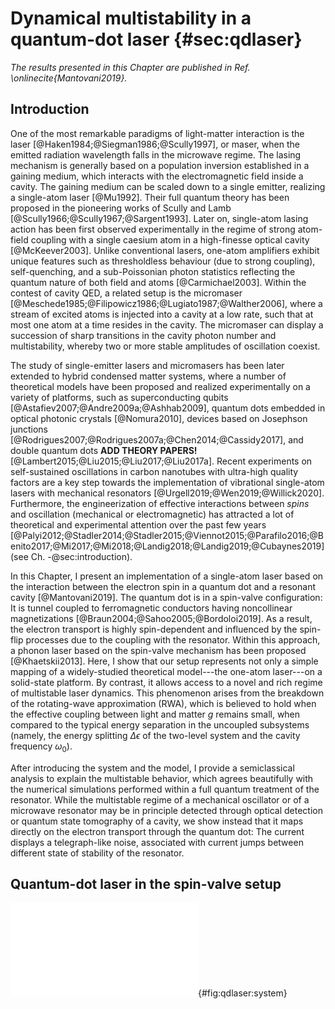 # Dynamical multistability in a quantum-dot laser {#sec:qdlaser}


*The results presented in this Chapter are published in Ref. \onlinecite{Mantovani2019}.*

## Introduction

One of the most remarkable paradigms of light-matter interaction is the laser [@Haken1984;@Siegman1986;@Scully1997], or maser, when the emitted radiation wavelength falls in the microwave regime. The lasing mechanism is generally based on a population inversion established in a gaining medium, which interacts with the electromagnetic field inside a cavity. The gaining medium can be scaled down to a single emitter, realizing a single-atom laser [@Mu1992]. Their full quantum theory has been proposed in the pioneering works of Scully and Lamb [@Scully1966;@Scully1967;@Sargent1993]. Later on, single-atom lasing action has been first observed experimentally in the regime of strong atom-field coupling with a single caesium atom in a high-finesse optical cavity [@McKeever2003]. Unlike conventional lasers, one-atom amplifiers exhibit unique features such as thresholdless behaviour (due to strong coupling), self-quenching, and a sub-Poissonian photon statistics reflecting the quantum nature of both field and atoms [@Carmichael2003]. Within the contest of cavity QED, a related setup is the micromaser [@Meschede1985;@Filipowicz1986;@Lugiato1987;@Walther2006], where a stream of excited atoms is injected into a cavity at a low rate, such that at most one atom at a time resides in the cavity. The micromaser can display a succession of sharp transitions in the cavity photon number and multistability, whereby two or
more stable amplitudes of oscillation coexist.

The study of single-emitter lasers and micromasers has been later extended to hybrid condensed matter systems, where a number of theoretical models have been proposed and realized experimentally on a variety of platforms, such as superconducting qubits [@Astafiev2007;@Andre2009a;@Ashhab2009], quantum dots embedded in optical photonic crystals [@Nomura2010], devices based on Josephson junctions [@Rodrigues2007;@Rodrigues2007a;@Chen2014;@Cassidy2017], and double quantum dots **ADD THEORY PAPERS!** [@Lambert2015;@Liu2015;@Liu2017;@Liu2017a]. Recent experiments on self-sustained oscillations in carbon nanotubes with ultra-high quality factors are a key step towards the implementation of vibrational single-atom lasers with mechanical resonators [@Urgell2019;@Wen2019;@Willick2020]. Furthermore, the engineerization of effective interactions between *spins* and oscillation (mechanical or electromagnetic) has attracted a lot of theoretical and experimental attention over the past few years [@Palyi2012;@Stadler2014;@Stadler2015;@Viennot2015;@Parafilo2016;@Benito2017;@Mi2017;@Mi2018;@Landig2018;@Landig2019;@Cubaynes2019]
(see Ch. -@sec:introduction).

In this Chapter, I present an implementation of a single-atom laser based on the interaction between the electron spin in a quantum dot and a resonant cavity [@Mantovani2019]. The quantum dot is in a spin-valve configuration: It is tunnel coupled to ferromagnetic conductors having noncollinear magnetizations [@Braun2004;@Sahoo2005;@Bordoloi2019]. As a result, the electron transport is highly spin-dependent and influenced by the spin-flip processes due to the coupling with the resonator. Within this approach, a phonon laser based on the spin-valve mechanism has been proposed [@Khaetskii2013]. Here, I show that our setup represents not only a simple mapping of a widely-studied theoretical model---the one-atom laser---on a solid-state platform. By contrast, it allows access to a novel and rich regime of multistable laser dynamics. This phenomenon arises from the breakdown of the rotating-wave approximation (RWA), which is believed to hold when the effective coupling between light and matter $g$ remains small, when compared to the typical energy separation in the uncoupled subsystems (namely, the energy splitting $\Delta\epsilon$ of the two-level system and the cavity frequency $\omega_0$). 

After introducing the system and the model, I provide a semiclassical analysis to explain the multistable behavior, which agrees beautifully with the numerical simulations performed within a full quantum treatment of the resonator. While the multistable regime of a mechanical oscillator or of a microwave resonator may be in principle detected through optical detection or quantum state tomography of a cavity, we show instead that it maps directly on the electron transport through the quantum dot: The current displays a telegraph-like noise, associated with current jumps between different state of stability of the resonator. 

## Quantum-dot laser in the spin-valve setup


![](figures/qdlaser-system.pdf){#fig:qdlaser:system}
